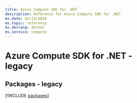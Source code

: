 ```yaml
---
title: Azure Compute SDK for .NET
description: Reference for Azure Compute SDK for .NET
ms.date: 02/23/2024
ms.topic: reference
ms.devlang: dotnet
ms.service: compute
---
```

# Azure Compute SDK for .NET - legacy
## Packages - legacy
[!INCLUDE [packages](compute-index.md)]
